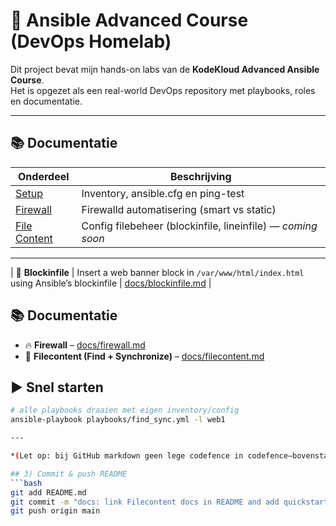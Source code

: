# 🧠 Ansible Advanced Course (DevOps Homelab)

Dit project bevat mijn hands-on labs van de **KodeKloud Advanced Ansible Course**.  
Het is opgezet als een real-world DevOps repository met playbooks, roles en documentatie.

---

## 📚 Documentatie
| Onderdeel | Beschrijving |
|------------|--------------|
| [Setup](docs/setup.md) | Inventory, ansible.cfg en ping-test |
| [Firewall](docs/firewall.md) | Firewalld automatisering (smart vs static) |
| [File Content](docs/filecontent.md) | Config filebeheer (blockinfile, lineinfile) — *coming soon* |

---

| 🧱 **Blockinfile** | Insert a web banner block in `/var/www/html/index.html` using Ansible’s blockinfile | [docs/blockinfile.md](docs/blockinfile.md) |

## 📚 Documentatie

- 🔥 **Firewall** – [docs/firewall.md](docs/firewall.md)  
- 📁 **Filecontent (Find + Synchronize)** – [docs/filecontent.md](docs/filecontent.md)

## ▶️ Snel starten

```bash
# alle playbooks draaien met eigen inventory/config
ansible-playbook playbooks/find_sync.yml -l web1

---

*(Let op: bij GitHub markdown geen lege codefence in codefence—bovenstaand blok in één keer kopiëren.)*

## 3) Commit & push README
```bash
git add README.md
git commit -m "docs: link Filecontent docs in README and add quickstart"
git push origin main